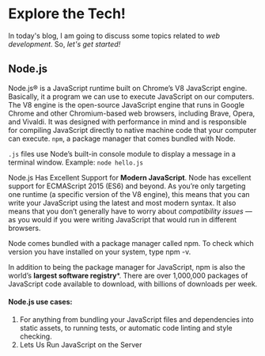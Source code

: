 # Explore the Tech!
In today's blog, I am going to discuss some topics related to _web development_. So, _let's get started!_

## Node.js

Node.js® is a JavaScript runtime built on Chrome’s V8 JavaScript engine. Basically, it a program we can use to execute JavaScript on our computers.
The V8 engine is the open-source JavaScript engine that runs in Google Chrome and other Chromium-based web browsers, including Brave, Opera, and Vivaldi.
It was designed with performance in mind and is responsible for compiling JavaScript directly to native machine code that your computer can execute.
`npm`, a package manager that comes bundled with Node.

`.js` files use Node’s built-in console module to display a message in a terminal window.
Example: `node hello.js`

Node.js Has Excellent Support for **Modern JavaScript**. Node has excellent support for ECMAScript 2015 (ES6) and beyond.
As you’re only targeting one runtime (a specific version of the V8 engine), this means that you can write your JavaScript using the latest and most modern syntax. 
It also means that you don’t generally have to worry about _compatibility issues_ — as you would if you were writing JavaScript that would run in different browsers.

 Node comes bundled with a package manager called npm. To check which version you have installed on your system, type npm -v.

In addition to being the package manager for JavaScript, npm is also the world’s **largest software registry***. There are over 1,000,000 packages of JavaScript code available to download, with billions of downloads per week.

#### Node.js use cases:
1. For anything from bundling your JavaScript files and dependencies into static assets, to running tests, or automatic code linting and style checking.
2. Lets Us Run JavaScript on the Server

